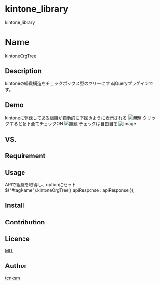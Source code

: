 # kintone_library
kintone_library







Name
====

kintoneOrgTree

## Description
kintoneの組織構造をチェックボックス型のツリーにするjQueryプラグインです。
## Demo
kintoneに登録してある組織が自動的に下図のように表示される
![無題](https://user-images.githubusercontent.com/54845469/64181560-a2ecdf80-cea1-11e9-8374-ffa632680d7d.png)
クリックすると配下全てチェックON
![無題](https://user-images.githubusercontent.com/54845469/64181692-f0694c80-cea1-11e9-819e-3c04e72dbaed.png)
チェックは自由自在
![image](https://user-images.githubusercontent.com/54845469/64182010-771e2980-cea2-11e9-94f1-9ff1adbb4fba.png)
## VS. 

## Requirement

## Usage
APIで組織を取得し、optionにセット  
$("#tagName").kintoneOrgTree({
   apiResponse : apiResponse 
});
## Install

## Contribution

## Licence

[MIT](https://github.com/tcnksm/tool/blob/master/LICENCE)

## Author

[tcnksm](https://github.com/tcnksm)
